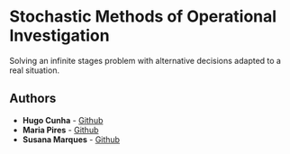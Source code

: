 # Stochastic Methods of Operational Investigation

Solving an infinite stages problem with alternative decisions adapted to a real situation.

## Authors

* **Hugo Cunha** -  [Github](https://github.com/hchexy)
* **Maria Pires** -  [Github](https://github.com/mariajbp)
* **Susana Marques** -  [Github](https://github.com/SusanaMarques)



